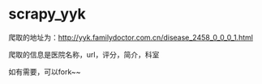 # scrapy_yyk

爬取的地址为：http://yyk.familydoctor.com.cn/disease_2458_0_0_0_1.html

爬取的信息是医院名称，url，评分，简介，科室

如有需要，可以fork~~
